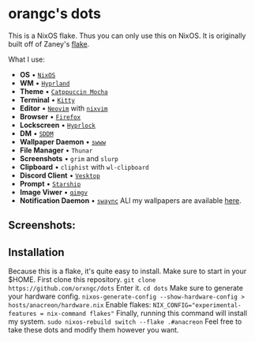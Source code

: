 # orangc's dots
This is a NixOS flake. Thus you can only use this on NixOS.
It is originally built off of Zaney's [flake](https://gitlab.com/zaney/zaneyos).

What I use:
- **OS** • [`NixOS`](https://nixos.org/)
- **WM** • [`Hyprland`](https://hyprland.org)
- **Theme** • [`Catppuccin Mocha`](https://catppuccin.com/)
- **Terminal** • [`Kitty`](https://github.com/kovidgoyal/kitty)
- **Editor** • [`Neovim`](https://neovim.io/) with [`nixvim`](https://github.com/nix-community/nixvim)
- **Browser** • [`Firefox`](https://www.mozilla.org/en-US/firefox/)
- **Lockscreen** • [`Hyprlock`](https://github.com/hyprwm/hyprlock)
- **DM** • [`SDDM`](https://github.com/sddm/sddm)
- **Wallpaper Daemon** • [`swww`](https://github.com/LGFae/swww)
- **File Manager** • `Thunar`
- **Screenshots** • `grim` and `slurp`
- **Clipboard** • `cliphist` with `wl-clipboard`
- **Discord Client** • [`Vesktop`](https://vencord.dev)
- **Prompt** • [`Starship`](https://starship.rs/)
- **Image Viwer** • [`qimgv`](https://github.com/easymodo/qimgv)
- **Notification Daemon** • [`swaync`](https://github.com/ErikReider/SwayNotificationCenter)
ALl my wallpapers are available [here](https://github.com/orxngc/dots).

## Screenshots:

## Installation
Because this is a flake, it's quite easy to install. Make sure to start in your $HOME.
First clone this repository.
`git clone https://github.com/orxngc/dots` 
Enter it.
`cd dots`
Make sure to generate your hardware config.
`nixos-generate-config --show-hardware-config > hosts/anacreon/hardware.nix`
Enable flakes:
`NIX_CONFIG="experimental-features = nix-command flakes"`
Finally, running this command will install my system.
`sudo nixos-rebuild switch --flake .#anacreon`
Feel free to take these dots and modify them however you want.
